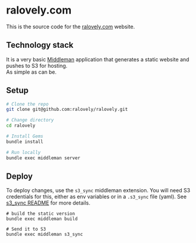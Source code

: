 # ralovely.com

This is the source code for the [ralovely.com](http://ralovely.com) website.

## Technology stack
It is a very basic [Middleman](http://middlemanapp.com) application that generates a static website and pushes to S3 for hosting.  
As simple as can be.

## Setup
```bash
# Clone the repo 
git clone git@github.com:ralovely/ralovely.git

# Change directory
cd ralovely

# Install Gems
bundle install

# Run locally
bundle exec middleman server
```

## Deploy

To deploy changes, use the `s3_sync` middleman extension.
You will need S3 credentials for this, either as env variables
or in a `.s3_sync` file (yaml).
See [s3_sync README](https://github.com/fredjean/middleman-s3_sync) for more details.

```
# build the static version
bundle exec middleman build

# Send it to S3
bundle exec middleman s3_sync
```

